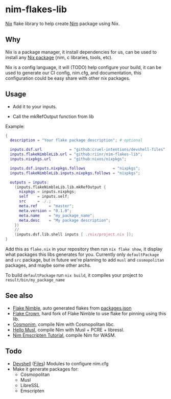 # nim-flakes-lib

[Nix](https://nixos.org/) flake library to help create [Nim](https://nim-lang.org/) package using Nix.

## Why

Nix is a package manager, it install dependencies for us,
can be used to install any [Nix package](https://search.nixos.org/) (nim, c libraries, tools, etc).

Nix is a config language, it will (TODO) help configure your build, it can be used to generate our CI config, nim.cfg, and documentation, this configuration could be easy share with other nix packages.

## Usage

- Add it to your inputs.

- Call the mkRefOutput function from lib

Example:

```nix
{
  description = "Your flake package description"; # optional

  inputs.dsf.url            = "github:cruel-intentions/devshell-files";  # optional
  inputs.flakeNimbleLib.url = "github:riinr/nim-flakes-lib";
  inputs.nixpkgs.url        = "github:nixos/nixpkgs";

  inputs.dsf.inputs.nixpkgs.follows            = "nixpkgs";              # optional
  inputs.flakeNimbleLib.inputs.nixpkgs.follows = "nixpkgs";

  outputs = inputs:
    (inputs.flakeNimbleLib.lib.mkRefOutput {
      nixpkgs = inputs.nixpkgs;
      self    = inputs.self;
      src     = ./.;                                                     # source could be an input also
      meta.ref     = "master";
      meta.version = "0.1.0";
      meta.name    = "my_package_name";
      meta.desc    = "My package description";
    })
    //                                                                   # this means merge previous object with this one
    (inputs.dsf.lib.shell inputs [ ./nix/project.nix ]);                 # optional
}
```

Add this as `flake.nix` in your repository then run `nix flake show`, it display what packages this libs generates for you.
Currently only `defaultPackage` and `src` package, but in future we're planning to add `musl` and `cosmopolitan` packages, and maybe some other archs.

To build `defaultPackage` run `nix build`, it compiles your project to `result/bin/my_package_name`


## See also

- [Flake Nimble](https://github.com/nix-community/flake-nimble), auto generated flakes from [packages.json](https://github.com/nim-lang/packages/)
- [Flake Crown](https://github.com/riinr/flake-crown), hard fork of Flake Nimble to use flake for pinning using this lib.
- [Cosmonim](https://github.com/Yardanico/cosmonim), compile Nim with Cosmopolitan libc.
- [Hello Musl](https://github.com/kaushalmodi/hello_musl), compile Nim with Musl + PCRE + libressl.
- [Nim Emscripten Tutorial](https://github.com/treeform/nim_emscripten_tutorial), compile Nim for WASM.


## Todo

- [Devshell](https://github.com/numtide/devshell) ([Files](https://github.com/cruel-intentions/devshell-files)) Modules to configure nim.cfg
- Make it generate packages for:
  - Cosmopolitan
  - Musl
  - LibreSSL
  - Emscripten
